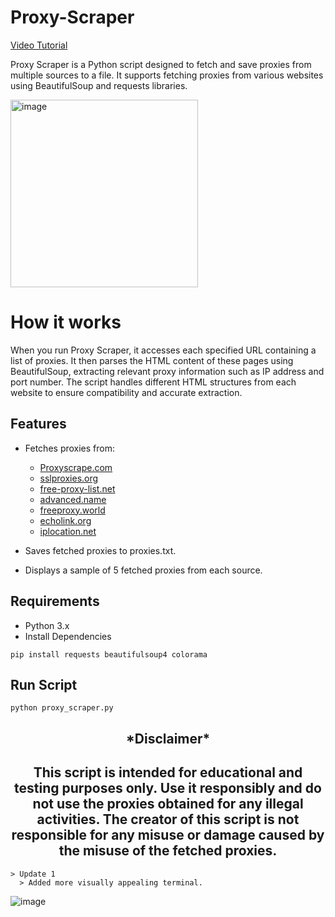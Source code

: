 


# Proxy-Scraper
[Video Tutorial](https://youtu.be/gR-AhoWpbaI)


Proxy Scraper is a Python script designed to fetch and save proxies from multiple sources to a file. It supports fetching proxies from various websites using BeautifulSoup and requests libraries.

<img src="https://github.com/Cr0mb/Proxy-Scraper/assets/137664526/70f997b8-d26b-4b1d-a3ba-4ba881a4480a" alt="image" width="300" />


# How it works

When you run Proxy Scraper, it accesses each specified URL containing a list of proxies. It then parses the HTML content of these pages using BeautifulSoup, extracting relevant proxy information such as IP address and port number. The script handles different HTML structures from each website to ensure compatibility and accurate extraction.

## Features

- Fetches proxies from:

  - [Proxyscrape.com](proxyscrape.com)
  - [sslproxies.org](sslproxies.org)
  - [free-proxy-list.net](free-proxy-list.net)
  - [advanced.name](advanced.name)
  - [freeproxy.world](freeproxy.world)
  - [echolink.org](echolink.org)
  - [iplocation.net](iplocation.net)

- Saves fetched proxies to proxies.txt.

- Displays a sample of 5 fetched proxies from each source.

## Requirements
- Python 3.x
- Install Dependencies
```
pip install requests beautifulsoup4 colorama
```

## Run Script
```
python proxy_scraper.py
```
<h2 align="center"> *Disclaimer* </h2>

<h2 align="center">This script is intended for educational and testing purposes only. Use it responsibly and do not use the proxies obtained for any illegal activities. The creator of this script is not responsible for any misuse or damage caused by the misuse of the fetched proxies.</h2>


```
> Update 1
  > Added more visually appealing terminal.
```
![image](https://github.com/Cr0mb/Proxy-Scraper/assets/137664526/b7a3447d-a70d-4bb6-8f22-3905aaa812fb)

